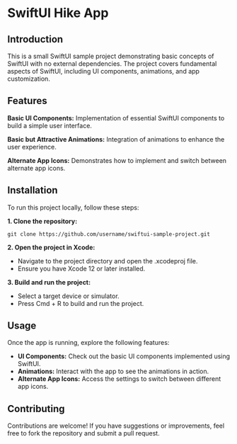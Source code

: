 # **SwiftUI Hike App**

## **Introduction**

This is a small SwiftUI sample project demonstrating basic concepts of SwiftUI with no external dependencies. The project covers fundamental aspects of SwiftUI, including UI components, animations, and app customization.

## **Features**

**Basic UI Components:** Implementation of essential SwiftUI components to build a simple user interface.

**Basic but Attractive Animations:** Integration of animations to enhance the user experience.

**Alternate App Icons:** Demonstrates how to implement and switch between alternate app icons.

## Installation
To run this project locally, follow these steps:

**1. Clone the repository:**

`git clone https://github.com/username/swiftui-sample-project.git`

**2. Open the project in Xcode:**

- Navigate to the project directory and open the .xcodeproj file.
- Ensure you have Xcode 12 or later installed.

**3. Build and run the project:**

- Select a target device or simulator.
- Press Cmd + R to build and run the project.
  
## Usage
Once the app is running, explore the following features:

- **UI Components:** Check out the basic UI components implemented using SwiftUI.
- **Animations:** Interact with the app to see the animations in action.
- **Alternate App Icons:** Access the settings to switch between different app icons.
  
## Contributing
Contributions are welcome! If you have suggestions or improvements, feel free to fork the repository and submit a pull request.
